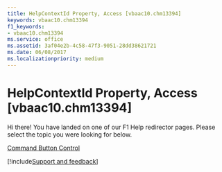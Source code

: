 ```yaml
---
title: HelpContextId Property, Access [vbaac10.chm13394]
keywords: vbaac10.chm13394
f1_keywords:
- vbaac10.chm13394
ms.service: office
ms.assetid: 3af04e2b-4c58-47f3-9051-28dd38621721
ms.date: 06/08/2017
ms.localizationpriority: medium
---
```



# HelpContextId Property, Access [vbaac10.chm13394]

Hi there! You have landed on one of our F1 Help redirector pages. Please select the topic you were looking for below.

[Command Button Control](https://msdn.microsoft.com/library/aea2b8e8-2249-0055-472f-e67b86044669%28Office.15%29.aspx)

[!include[Support and feedback](~/includes/feedback-boilerplate.md)]